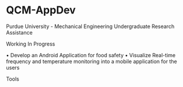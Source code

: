# QCM-AppDev
Purdue University - Mechanical Engineering Undergraduate Research Assistance

Working In Progress

• Develop an Android Application for food safety
• Visualize Real-time frequency and temperature monitoring into a mobile application for the users

Tools
